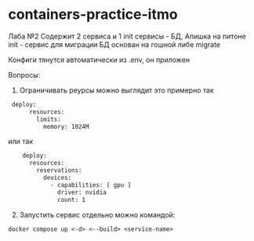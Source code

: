 # containers-practice-itmo

Лаба №2
Содержит 2 сервиса и 1 init
сервисы - БД, Апишка на питоне
init - сервис для миграции БД основан на гошной либе migrate

Конфиги тянутся автоматически из .env, он приложен

Вопросы:

1. Ограничивать реурсы можно выглядит это примерно так

```dockerfile
 deploy:
      resources:
        limits:
          memory: 1024M
```
или так 
```dockerfile
    deploy:
      resources:
        reservations:
          devices:
            - capabilities: [ gpu ]
              driver: nvidia
              count: 1
```

2. Запустить сервис отдельно можно командой:
```dockerfile
docker compose up <-d> <--build> <service-name>
```